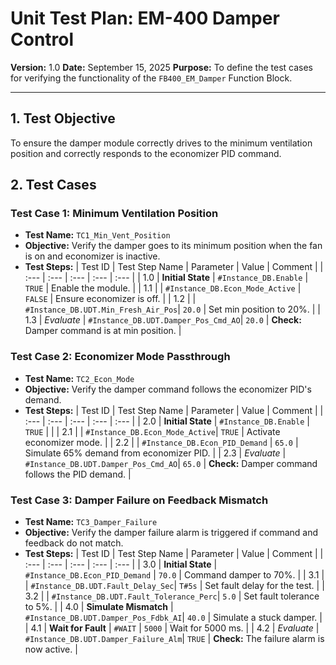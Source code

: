 # Unit Test Plan: EM-400 Damper Control

**Version:** 1.0
**Date:** September 15, 2025
**Purpose:** To define the test cases for verifying the functionality of the `FB400_EM_Damper` Function Block.

---

## 1. Test Objective

To ensure the damper module correctly drives to the minimum ventilation position and correctly responds to the economizer PID command.

## 2. Test Cases

### Test Case 1: Minimum Ventilation Position

*   **Test Name:** `TC1_Min_Vent_Position`
*   **Objective:** Verify the damper goes to its minimum position when the fan is on and economizer is inactive.
*   **Test Steps:**
| Test ID | Test Step Name | Parameter | Value | Comment |
| :--- | :--- | :--- | :--- | :--- |
| 1.0 | **Initial State** | `#Instance_DB.Enable` | `TRUE` | Enable the module. |
| 1.1 | | `#Instance_DB.Econ_Mode_Active` | `FALSE` | Ensure economizer is off. |
| 1.2 | | `#Instance_DB.UDT.Min_Fresh_Air_Pos`| `20.0` | Set min position to 20%. |
| 1.3 | *Evaluate* | `#Instance_DB.UDT.Damper_Pos_Cmd_AO`| `20.0` | **Check:** Damper command is at min position. |

### Test Case 2: Economizer Mode Passthrough

*   **Test Name:** `TC2_Econ_Mode`
*   **Objective:** Verify the damper command follows the economizer PID's demand.
*   **Test Steps:**
| Test ID | Test Step Name | Parameter | Value | Comment |
| :--- | :--- | :--- | :--- | :--- |
| 2.0 | **Initial State** | `#Instance_DB.Enable` | `TRUE` | |
| 2.1 | | `#Instance_DB.Econ_Mode_Active`| `TRUE` | Activate economizer mode. |
| 2.2 | | `#Instance_DB.Econ_PID_Demand` | `65.0` | Simulate 65% demand from economizer PID. |
| 2.3 | *Evaluate* | `#Instance_DB.UDT.Damper_Pos_Cmd_AO`| `65.0` | **Check:** Damper command follows the PID demand. |

### Test Case 3: Damper Failure on Feedback Mismatch

*   **Test Name:** `TC3_Damper_Failure`
*   **Objective:** Verify the damper failure alarm is triggered if command and feedback do not match.
*   **Test Steps:**
| Test ID | Test Step Name | Parameter | Value | Comment |
| :--- | :--- | :--- | :--- | :--- |
| 3.0 | **Initial State** | `#Instance_DB.Econ_PID_Demand` | `70.0` | Command damper to 70%. |
| 3.1 | | `#Instance_DB.UDT.Fault_Delay_Sec`| `T#5s` | Set fault delay for the test. |
| 3.2 | | `#Instance_DB.UDT.Fault_Tolerance_Perc`| `5.0` | Set fault tolerance to 5%. |
| 4.0 | **Simulate Mismatch** | `#Instance_DB.UDT.Damper_Pos_Fdbk_AI`| `40.0` | Simulate a stuck damper. |
| 4.1 | **Wait for Fault** | `#WAIT` | `5000` | Wait for 5000 ms. |
| 4.2 | *Evaluate* | `#Instance_DB.UDT.Damper_Failure_Alm`| `TRUE` | **Check:** The failure alarm is now active. |
